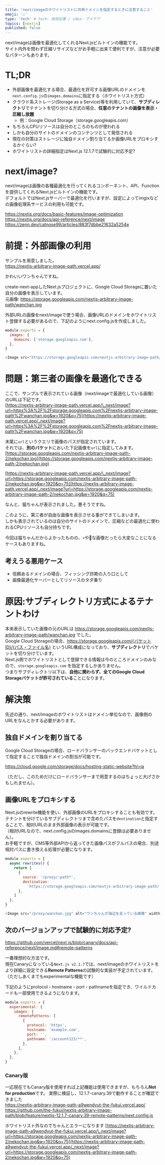 ```yaml
---
title: 'next/imageのホワイトリストに共用ドメインを指定するときに注意すること'
emoji: '⚠'
type: 'tech' # tech: 技術記事 / idea: アイデア
topics: [nextjs]
published: false
---
```


next/imageは画像を最適化してくれるNext.jsビルトインの機能です。  
サイト内外を問わず圧縮リサイズなどがお手軽に出来て便利ですが、注意が必要なパターンもあります。

# TL;DR

- 外部画像を最適化する場合、最適化を許可する画像URLのドメインを`next.config.js`の`images.domains`に指定する（ホワイトリスト方式）
- クラウド系ストレージ(Storage as a Service)等を利用していて、**サブディレクトリ**でテナントを切り分ける方式の場合、**任意のテナントの画像を表示・圧縮し放題**
  - 例：Google Cloud Storage（storage.googleapis.com）
- もちろんCPUリソースは自分のところのものが使われる
- しかも自分のサイトのドメインのコンテンツとして発信される
- 現在の対策はストレージに独自ドメイン割り当てるか画像URLをプロキシするかぐらい?
- ホワイトリストの詳細指定はNext.js 12.1.7で試験的に対応予定?

# next/image?

next/imageは画像の各種最適化を行ってくれるコンポーネント、API、Functionを提供してくれるNext.jsビルトインの機能です。  
デフォルトではNext.jsサーバーで最適化を行いますが、設定によってimgixなどの画像処理系サービスの利用も可能です。

https://nextjs.org/docs/basic-features/image-optimization
https://nextjs.org/docs/api-reference/next/image
https://zenn.dev/catnose99/articles/883f7dbbe21632a5254e

# 前提：外部画像の利用

サンプルを用意しました。  
https://nextjs-arbitrary-image-path.vercel.app/

かわいいワンちゃんですね。

create-next-appしたNext.jsプロジェクトに、Google Cloud Storageに置いた自分の画像を表示しています。  
元画像: https://storage.googleapis.com/nextjs-arbitrary-image-path/wanchan.jpg

外部URLの画像をnext/imageで使う場合、画像URLのドメインをホワイトリスト登録する必要があるので、下記のようにnext.config.jsを作成しました。

```js:next.config.js
module.exports = {
  images: {
    domains: ['storage.googleapis.com'],
  },
}
```

```jsx:pages/index.js
<Image src="https://storage.googleapis.com/nextjs-arbitrary-image-path/wanchan.jpg" alt="ワンちゃんが海辺を走っている画像" width={640} height={427} />
```

# 問題：第三者の画像を最適化できる

ここで、サンプルで表示されている画像（next/imageで最適化している画像）のURLは下記です。  
[https://nextjs-arbitrary-image-path.vercel.app/\_next/image?url=https%3A%2F%2Fstorage.googleapis.com%2Fnextjs-arbitrary-image-path%2Fwanchan.jpg&w=1920&q=75](https://nextjs-arbitrary-image-path.vercel.app/_next/image?url=https%3A%2F%2Fstorage.googleapis.com%2Fnextjs-arbitrary-image-path%2Fwanchan.jpg&w=1920&q=75)

末尾に`url`というクエリで画像のパスが指定されています。  
それでは、**別のバケット**においた下記画像を`url`に指定してみます。  
[https://storage.googleapis.com/nextjs-arbitrary-image-path-2/nekochan.jpg](https://storage.googleapis.com/nextjs-arbitrary-image-path-2/nekochan.jpg)

[https://nextjs-arbitrary-image-path.vercel.app/\_next/image?url=https://storage.googleapis.com/nextjs-arbitrary-image-path-2/nekochan.jpg&w=1920&q=75](https://nextjs-arbitrary-image-path.vercel.app/_next/image?url=https://storage.googleapis.com/nextjs-arbitrary-image-path-2/nekochan.jpg&w=1920&q=75)

なんと、猫ちゃんが表示されました。悪そうですね。

このように、第三者が自由な画像を表示させる事ができてしまいます。  
しかも表示されているのは自分のサイトのドメインで、圧縮などの最適化に使われるCPUリソースも自分持ちです。

今回は猫ちゃんだからよかったものの、💀や🔞な画像だったら大変なことになるケースもありますね。

## 考えうる悪用ケース

- 信頼あるドメインの場合、フィッシング詐欺の入り口として
- 画像最適化サーバーとしてリソースのタダ乗り

# 原因:サブディレクトリ方式によるテナントわけ

本来表示していた画像の元のURLは https://storage.googleapis.com/nextjs-arbitrary-image-path/wanchan.jpg でした。  
Google Cloud Storageの場合、https://storage.googleapis.com/{バケットID}/{パス・ファイル名} というURL構成になっており、**サブディレクトリ**でバケットを切り分けています。  
Next.js側でホワイトリストとして登録できる情報は今のところドメインのみなので、`storage.googleapis.com` を指定するしかありません。  
つまりサブディレクトリ以下は、**自他に関わらず、全てのGoogle Cloud Storageバケットが許可されている**ことになります。

# 解決策

先述の通り、next/imageのホワイトリストはドメイン単位なので、画像側のURLをなんとかする必要があります。

## 独自ドメインを割り当てる

Google Cloud Storageの場合、ロードバランサーのバックエンドバケットとして指定することで独自ドメインの割当が可能です。

https://cloud.google.com/storage/docs/hosting-static-website?hl=ja

<!-- textlint-disable ja-technical-writing/ja-no-weak-phrase -->

（ただし、このためだけにロードバランサーまで用意するのはちょっと大げさかもしれません）。

<!-- textlint-enable ja-technical-writing/ja-no-weak-phrase -->

## 画像URLをプロキシする

Next.jsのrewrite機能を使い、外部画像のURLをプロキシすることも有効です。  
テナントを分けているサブディレクトリまで含めたパスを`destination`と指定することで、相対URLのまま外部画像の表示が可能です。  
（相対URLなので、next.config.jsのimages.domainsに登録は必要ありません）。  
お手軽ですが、CMS等外部APIから返ってきた画像パスがフルパスの場合、別途相対パスに書き換える処理が必要になります。

```js:next.config.js
module.exports = {
  async rewrites() {
    return [
      {
        source: '/proxy/:path*',
        destination:
          'https://storage.googleapis.com/nextjs-arbitrary-image-path/:path*',
      },
    ]
  },
}
```

```js:pages/index.js
<Image src="/proxy/wanchan.jpg" alt="ワンちゃんが海辺を走っている画像" width={640} height={427} />
```

## 次のバージョンアップで試験的に対応予定?

https://github.com/vercel/next.js/blob/canary/docs/api-reference/next/image.md#remote-patterns

一番理想的な方法です。  
現在Canaryになっている`Next.js v2.1.7`では、next/imageのホワイトリストをより詳細に設定できる**Remote Patterns**の試験的な実装が予定されています。  
（ただしあくまでもexperimentalな機能です）

下記のようにprotocol・hostname・port・pathnameを指定でき、ワイルドカードも一部使用できるようになります。

```js:next.config.js
module.exports = {
  experimental: {
    images: {
      remotePatterns: [
        {
          protocol: 'https',
          hostname: 'example.com',
          port: '',
          pathname: '/account123/**',
        },
      ],
    },
  },
}
```

### Canary版

一応現在でもCanary版を使用すれば上記機能は使用できますが、もちろん**Not for production**です。
実際に検証し、12.1.7-canary.39で動作することが確認できました  
https://nextjs-arbitrary-image-path-a9wendvut-the-fukui.vercel.app/  
https://github.com/the-fukui/nextjs-arbitrary-image-path/blob/feature/nextjs-12.1.7-canary.39-remote-patterns/next.config.js

ホワイトリスト外なのでちゃんとエラーになります
[https://nextjs-arbitrary-image-path-a9wendvut-the-fukui.vercel.app/\_next/image?url=https://storage.googleapis.com/nextjs-arbitrary-image-path-2/nekochan.jpg&w=1920&q=75](https://nextjs-arbitrary-image-path-a9wendvut-the-fukui.vercel.app/_next/image?url=https://storage.googleapis.com/nextjs-arbitrary-image-path-2/nekochan.jpg&w=1920&q=75)
